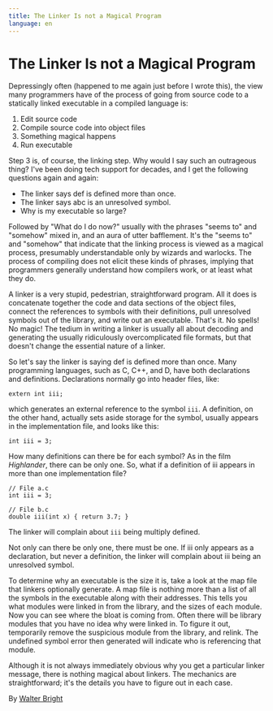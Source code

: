 ```yaml
---
title: The Linker Is not a Magical Program
language: en
---
```


# The Linker Is not a Magical Program

Depressingly often (happened to me again just before I wrote this), the view many programmers have of the process of going from source code to a statically linked executable in a compiled language is:

1. Edit source code
2. Compile source code into object files
3. Something magical happens
4. Run executable

Step 3 is, of course, the linking step. Why would I say such an outrageous thing? I've been doing tech support for decades, and I get the following questions again and again:

- The linker says def is defined more than once.
- The linker says abc is an unresolved symbol.
- Why is my executable so large?

Followed by "What do I do now?" usually with the phrases "seems to" and "somehow" mixed in, and an aura of utter bafflement. It's the "seems to" and "somehow" that indicate that the linking process is viewed as a magical process, presumably understandable only by wizards and warlocks. The process of compiling does not elicit these kinds of phrases, implying that programmers generally understand how compilers work, or at least what they do.

A linker is a very stupid, pedestrian, straightforward program. All it does is concatenate together the code and data sections of the object files, connect the references to symbols with their definitions, pull unresolved symbols out of the library, and write out an executable. That's it. No spells! No magic! The tedium in writing a linker is usually all about decoding and generating the usually ridiculously overcomplicated file formats, but that doesn't change the essential nature of a linker.

So let's say the linker is saying def is defined more than once. Many programming languages, such as C, C++, and D, have both declarations and definitions. Declarations normally go into header files, like:

```
extern int iii;
```

which generates an external reference to the symbol `iii`. A definition, on the other hand, actually sets aside storage for the symbol, usually appears in the implementation file, and looks like this:

```
int iii = 3;
```

How many definitions can there be for each symbol? As in the film *Highlander*, there can be only one. So, what if a definition of iii appears in more than one implementation file?

```
// File a.c
int iii = 3;
```

```
// File b.c
double iii(int x) { return 3.7; }
```

The linker will complain about `iii` being multiply defined.

Not only can there be only one, there must be one. If iii only appears as a declaration, but never a definition, the linker will complain about iii being an unresolved symbol.

To determine why an executable is the size it is, take a look at the map file that linkers optionally generate. A map file is nothing more than a list of all the symbols in the executable along with their addresses. This tells you what modules were linked in from the library, and the sizes of each module. Now you can see where the bloat is coming from. Often there will be library modules that you have no idea why were linked in. To figure it out, temporarily remove the suspicious module from the library, and relink. The undefined symbol error then generated will indicate who is referencing that module.

Although it is not always immediately obvious why you get a particular linker message, there is nothing magical about linkers. The mechanics are straightforward; it's the details you have to figure out in each case.

By [Walter Bright](http://creativecommons.org/licenses/by/3.0/us/)
